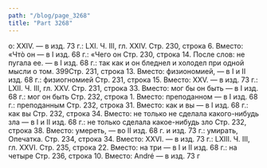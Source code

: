 ```yaml
---
path: "/blog/page_3268"
title: "Part 3268"
---
```


о: XXIV. — в изд. 73 г.: LXI.
Ч. III, гл. XXIV.
Стр. 230, строка 6.
Вместо: «Чтò он — в I изд. 68 г.: «Чего он
Стр. 230, строка 14.
После слов: не пугала ее. — в I изд. 68 г.: так как и он бледнел и холодел при одной мысли о том.
399Стр. 231, строка 13.
Вместо: физиономией, — в I и II изд. 68 г.: физиогномией
Стр. 231, строка 15.
Вместо: XXV. — в изд. 73 г.: LXII.
Ч. III, гл. XXV.
Стр. 231, строка 33.
Вместо: мог бы он быть — в I изд. 68 г.: мог он быть
Стр. 232, строка 1.
Вместо: преподанном — в I изд. 68 г.: преподанным
Стр. 232, строка 31.
Вместо: как и вы — в I изд. 68 г.: как вы
Стр. 232, строка 34.
Вместо: не только не сделала какого-нибудь зла — в I и II изд. 68 г.: не только сделала какое-нибудь зло
Стр. 232, строка 38.
Вместо: умереть, — во II изд. 68 г. и изд. 73 г.: умирать, Опечатка.
Стр. 234, строка 34.
Вместо: XXVI. — в изд. 73 г.: LXIII.
Ч. III, гл. XXVI.
Стр. 235, строка 22.
Вместо: на три — в I и II изд. 68 г.: на четыре
Стр. 236, строка 10.
Вместо: André — в изд. 73 г
